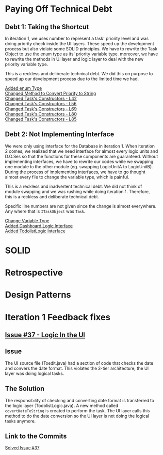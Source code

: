 # Paying Off Technical Debt
## Debt 1: Taking the Shortcut
In iteration 1, we uses number to represent a task' priority level and was doing priority check inside the UI layers. These speed up the development process but also violate some SOLID principles. We have to rewrite the Task Object to use the enum type as its' priority variable type. moreover, we have to rewrite the methods in UI layer and logic layer to deal with the new priority variable type.

This is a reckless and deliberate technical debt. We did this on purpose to speed up our development process due to the limited time we had.

[Added enum Type](https://code.cs.umanitoba.ca/3350-winter-2021-a01/your-internet-neighbours-group-11/-/blob/a0b2ea12c5757de9ad20e28afb1f5a1d0dd21e22/app/src/main/java/com/groupeleven/studentlife/domainSpecificObjects/ITaskObject.java#L4)    
[Changed Method to Convert Priority to String](https://code.cs.umanitoba.ca/3350-winter-2021-a01/your-internet-neighbours-group-11/-/blob/172a43a50f4e95c6f9d5c42f1cb593dbb804f737/app/src/main/java/com/groupeleven/studentlife/logic/TodolistLogic.java#L112)    
[Changed Task's Constructors - L42](https://code.cs.umanitoba.ca/3350-winter-2021-a01/your-internet-neighbours-group-11/-/blob/b1f602f980b5abf9819687dd3288ffc4035a4911/app/src/main/java/com/groupeleven/studentlife/domainSpecificObjects/Task.java#L42)    
[Changed Task's Constructors - L56](https://code.cs.umanitoba.ca/3350-winter-2021-a01/your-internet-neighbours-group-11/-/blob/b1f602f980b5abf9819687dd3288ffc4035a4911/app/src/main/java/com/groupeleven/studentlife/domainSpecificObjects/Task.java#L56)   
[Changed Task's Constructors - L69](https://code.cs.umanitoba.ca/3350-winter-2021-a01/your-internet-neighbours-group-11/-/blob/b1f602f980b5abf9819687dd3288ffc4035a4911/app/src/main/java/com/groupeleven/studentlife/domainSpecificObjects/Task.java#L69)   
[Changed Task's Constructors - L80](https://code.cs.umanitoba.ca/3350-winter-2021-a01/your-internet-neighbours-group-11/-/blob/b1f602f980b5abf9819687dd3288ffc4035a4911/app/src/main/java/com/groupeleven/studentlife/domainSpecificObjects/Task.java#L80)   
[Changed Task's Constructors - L85](https://code.cs.umanitoba.ca/3350-winter-2021-a01/your-internet-neighbours-group-11/-/blob/b1f602f980b5abf9819687dd3288ffc4035a4911/app/src/main/java/com/groupeleven/studentlife/domainSpecificObjects/Task.java#L85)   



## Debt 2: Not Implementing Interface
We were only using interface for the Database in iteration 1. When iteration 2 comes, we realized that we need interface for almost every logic units and D.O.Ses so that the functions for these components are guaranteed. Without implementing interfaces, we have to rewrite our codes while we swapping one module to the other module (eg. swapping LogicUnitA to LogicUnitB). During the process of implementing interfaces, we have to go thought almost every file to change the variable type, which is painful.  

This is a reckless and inadvertent technical debt. We did not think of module swapping and we was rushing while doing iteration 1. Therefore, this is a reckless and deliberate technical debt.  

Specific line numbers are not given since the change is almost everywhere. Any where that is `ITaskObject` was `Task`.    

[Change Variable Type](https://code.cs.umanitoba.ca/3350-winter-2021-a01/your-internet-neighbours-group-11/-/commit/119c6cc7054c8f307fcdb8397a0d4ecf8cfd19ba#5f0b738fa288df1e816a4210dec216b750bf9a62_71_68)    
[Added Dashboard Logic Interface](https://code.cs.umanitoba.ca/3350-winter-2021-a01/your-internet-neighbours-group-11/-/commit/db63b5c7663bd99a8837822012390162cc17d9a6)    
[Added TodolistLogic Interface](https://code.cs.umanitoba.ca/3350-winter-2021-a01/your-internet-neighbours-group-11/-/commit/266be02b3fdf1a46a7f121f10d06679aa8e675cd)    



# SOLID



#  Retrospective




# Design Patterns




# Iteration 1 Feedback fixes

## [Issue #37 - Logic In the UI](https://code.cs.umanitoba.ca/3350-winter-2021-a01/your-internet-neighbours-group-11/-/issues/37)

## Issue
The UI source file (Toedit.java) had a section of code that checks the date and convers the date format. This violates the 3-tier architecture, the UI layer was doing logical tasks.

## The Solution
The responsibility of checking and converting date format is transferred to the logic layer (TodolistLogic.java). A new method called `covertDateToString` is created to perform the task. The UI layer calls this method to do the date conversion so the UI layer is not doing the logical tasks anymore.

## Link to the Commits
[Solved Issue #37](https://code.cs.umanitoba.ca/3350-winter-2021-a01/your-internet-neighbours-group-11/-/commit/d89fd50c88f54d1410446a951f787a4f34aa76e0)
